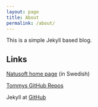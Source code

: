 ```yaml
---
layout: page
title: About
permalink: /about/
---
```


This is a simple Jekyll based blog. 

## Links

[Natusoft home page](http://www.natusoft.se) (in Swedish)

[Tommys GitHub Repos](https://github.com/tombensve)

Jekyll at [GitHub](https://github.com/jekyll/jekyll)


